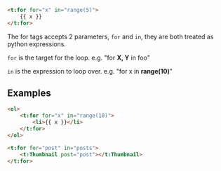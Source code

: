 ```html
<t:for for="x" in="range(5)">
    {{ x }}
</t:for>
```

The for tags accepts 2 parameters, `for` and `in`, they are both treated as python expressions.

`for` is the target for the loop. e.g. "for **X, Y** in foo"

`in` is the expression to loop over. e.g. "for x in **range(10)**"


## Examples

```html
<ol>
    <t:for for="x" in="range(10)">
        <li>{{ x }}</li>
    </t:for>
</ol>
```

```html
<t:for for="post" in="posts">
    <t:Thumbnail post="post"></t:Thumbnail>
</t:for>
```
